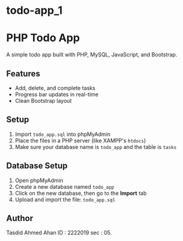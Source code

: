 # todo-app_1
# PHP Todo App

A simple todo app built with PHP, MySQL, JavaScript, and Bootstrap.

## Features
- Add, delete, and complete tasks
- Progress bar updates in real-time
- Clean Bootstrap layout

## Setup
1. Import `todo_app.sql` into phpMyAdmin
2. Place the files in a PHP server (like XAMPP's `htdocs`)
3. Make sure your database name is `todo_app` and the table is `tasks`
## Database Setup

1. Open phpMyAdmin
2. Create a new database named `todo_app`
3. Click on the new database, then go to the **Import** tab
4. Upload and import the file: `todo_app.sql`


## Author
Tasdid Ahmed Ahan
ID : 2222019
sec : 05.

